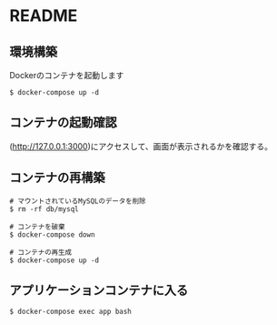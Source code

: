 # README

## 環境構築
Dockerのコンテナを起動します

```
$ docker-compose up -d
```

## コンテナの起動確認
(http://127.0.0.1:3000)にアクセスして、画面が表示されるかを確認する。

## コンテナの再構築
```
# マウントされているMySQLのデータを削除
$ rm -rf db/mysql

# コンテナを破棄
$ docker-compose down

# コンテナの再生成
$ docker-compose up -d
```

## アプリケーションコンテナに入る
```
$ docker-compose exec app bash
```
